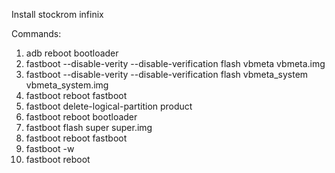 Install stockrom infinix

Commands:
1.  adb reboot bootloader
2.  fastboot --disable-verity --disable-verification flash vbmeta vbmeta.img
3.  fastboot --disable-verity --disable-verification flash vbmeta_system vbmeta_system.img
4.  fastboot reboot fastboot                     
5.  fastboot delete-logical-partition product
6.  fastboot reboot bootloader
7.  fastboot flash super super.img
8.  fastboot reboot fastboot
9.  fastboot -w
10. fastboot reboot
